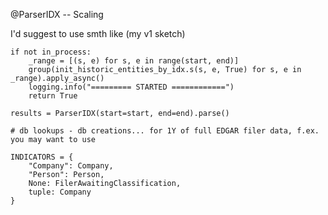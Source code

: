 
@ParserIDX -- Scaling

I'd suggest to use smth like (my v1 sketch)

    if not in_process:
        _range = [(s, e) for s, e in range(start, end)]
        group(init_historic_entities_by_idx.s(s, e, True) for s, e in _range).apply_async()
        logging.info("========= STARTED ============")
        return True
    
    results = ParserIDX(start=start, end=end).parse()

    # db lookups - db creations... for 1Y of full EDGAR filer data, f.ex. you may want to use
    
    INDICATORS = {
        "Company": Company,
        "Person": Person,
        None: FilerAwaitingClassification,
        tuple: Company
    }

